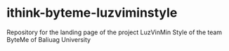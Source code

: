 # ithink-byteme-luzviminstyle
Repository for the landing page of the project LuzVinMin Style of the team ByteMe of Baliuag University
